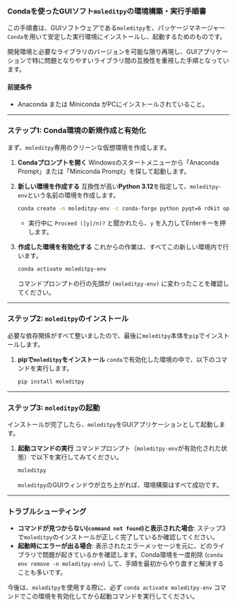 ### Condaを使ったGUIソフト`moleditpy`の環境構築・実行手順書

この手順書は、GUIソフトウェアである`moleditpy`を、パッケージマネージャー`Conda`を用いて安定した実行環境にインストールし、起動するためのものです。

開発環境と必要なライブラリのバージョンを可能な限り再現し、GUIアプリケーションで特に問題となりやすいライブラリ間の互換性を重視した手順となっています。

#### 前提条件

  * Anaconda または Miniconda がPCにインストールされていること。

-----

### ステップ1: Conda環境の新規作成と有効化

まず、`moleditpy`専用のクリーンな仮想環境を作成します。

1.  **Condaプロンプトを開く**
    Windowsのスタートメニューから「Anaconda Prompt」または「Miniconda Prompt」を探して起動します。

2.  **新しい環境を作成する**
    互換性が高い**Python 3.12**を指定して、`moleditpy-env`という名前の環境を作成します。

    ```bash
    conda create -n moleditpy-env -c conda-forge python pyqt=6 rdkit openbabel pyvista matplotlib numpy pyvistaqt "vtk=9.4"
    ```

      * 実行中に `Proceed ([y]/n)?` と聞かれたら、`y` を入力してEnterキーを押します。

3.  **作成した環境を有効化する**
    これからの作業は、すべてこの新しい環境内で行います。

    ```bash
    conda activate moleditpy-env
    ```

    コマンドプロンプトの行の先頭が `(moleditpy-env)` に変わったことを確認してください。

-----


### ステップ2: `moleditpy`のインストール

必要な依存関係がすべて整いましたので、最後に`moleditpy`本体を`pip`でインストールします。

1.  **pipで`moleditpy`をインストール**
    `conda`で有効化した環境の中で、以下のコマンドを実行します。

    ```bash
    pip install moleditpy
    ```

-----

### ステップ3: `moleditpy`の起動

インストールが完了したら、`moleditpy`をGUIアプリケーションとして起動します。

1.  **起動コマンドの実行**
    コマンドプロンプト（`moleditpy-env`が有効化された状態）で以下を実行してみてください。

    ```bash
    moleditpy
    ```

    `moleditpy`のGUIウィンドウが立ち上がれば、環境構築はすべて成功です。


-----

### トラブルシューティング

  * **コマンドが見つからない(`command not found`)と表示された場合**: ステップ3で`moleditpy`のインストールが正しく完了しているか確認してください。
  * **起動時にエラーが出る場合**: 表示されたエラーメッセージを元に、どのライブラリで問題が起きているかを確認します。Conda環境を一度削除 (`conda env remove -n moleditpy-env`) して、手順を最初からやり直すと解決することも多いです。

今後は、`moleditpy`を使用する際に、必ず `conda activate moleditpy-env` コマンドでこの環境を有効化してから起動コマンドを実行してください。
